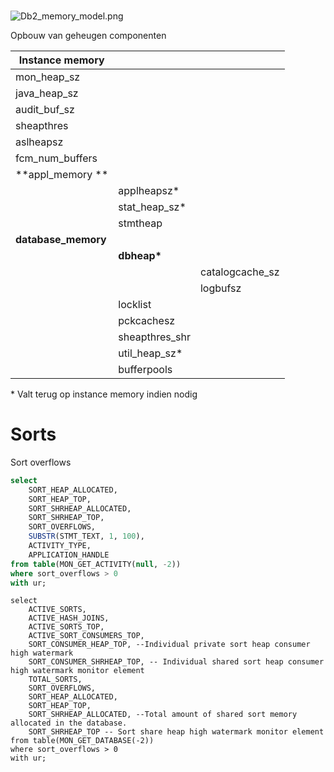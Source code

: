 <br>

![Db2\_memory\_model.png](https://files.nuclino.com/files/2e93a457-bc15-4198-a3a4-eabb42c9b21c/Db2_memory_model.png)

Opbouw van geheugen componenten

| **Instance memory**  |                  |                  |
| -------------------- | ---------------- | ---------------- |
| mon\_heap\_sz        |                  |                  |
| java\_heap\_sz       |                  |                  |
| audit\_buf\_sz       |                  |                  |
| sheapthres           |                  |                  |
| aslheapsz            |                  |                  |
| fcm\_num\_buffers    |                  |                  |
| **appl\_memory **    |                  |                  |
|                      | applheapsz\*     |                  |
|                      | stat\_heap\_sz\* |                  |
|                      | stmtheap         |                  |
| **database\_memory** |                  |                  |
|                      | **dbheap\***     |                  |
|                      |                  | catalogcache\_sz |
|                      |                  | logbufsz         |
|                      | locklist         |                  |
|                      | pckcachesz       |                  |
|                      | sheapthres\_shr  |                  |
|                      | util\_heap\_sz\* |                  |
|                      | bufferpools      |                  |

\* Valt terug op instance memory indien nodig

# Sorts

Sort overflows

```sql
select 
	SORT_HEAP_ALLOCATED,
	SORT_HEAP_TOP,
	SORT_SHRHEAP_ALLOCATED,
	SORT_SHRHEAP_TOP,
	SORT_OVERFLOWS,
	SUBSTR(STMT_TEXT, 1, 100),
	ACTIVITY_TYPE,
	APPLICATION_HANDLE
from table(MON_GET_ACTIVITY(null, -2))
where sort_overflows > 0
with ur;
```

```
select
	ACTIVE_SORTS,
	ACTIVE_HASH_JOINS,
	ACTIVE_SORTS_TOP,
	ACTIVE_SORT_CONSUMERS_TOP,
	SORT_CONSUMER_HEAP_TOP, --Individual private sort heap consumer high watermark
	SORT_CONSUMER_SHRHEAP_TOP, -- Individual shared sort heap consumer high watermark monitor element
	TOTAL_SORTS,
	SORT_OVERFLOWS,
	SORT_HEAP_ALLOCATED,
	SORT_HEAP_TOP,
	SORT_SHRHEAP_ALLOCATED, --Total amount of shared sort memory allocated in the database. 
	SORT_SHRHEAP_TOP -- Sort share heap high watermark monitor element
from table(MON_GET_DATABASE(-2))
where sort_overflows > 0
with ur;
```

<br>
